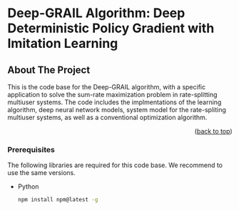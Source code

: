 # Deep-GRAIL Algorithm: Deep Deterministic Policy Gradient with Imitation Learning

<!-- ABOUT THE PROJECT -->
## About The Project

This is the code base for the Deep-GRAIL algorithm, with a specific application to solve the sum-rate maximization problem in rate-splitting multiuser systems. The code includes the implmentations of the learning algorithm, deep neural network models, system model for the rate-spliting multiuser systems, as well as a conventional optimization algorithm.

<p align="right">(<a href="#readme-top">back to top</a>)</p>

### Prerequisites

The following libraries are required for this code base. We recommend to use the same versions.
* Python 
  ```sh
  npm install npm@latest -g
  ```

